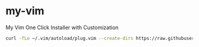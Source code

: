 # my-vim
My Vim One Click Installer with Customization

```sh
curl -fLo ~/.vim/autoload/plug.vim --create-dirs https://raw.githubusercontent.com/junegunn/vim-plug/master/plug.vim && curl -fLo ~/.vimrc https://raw.githubusercontent.com/nuhil/my-vim/master/.vimrc && vim -c PlugInstall -c q -c q && mv ~/.vim/plugged/vim-colorschemes/colors/ ~/.vim/ \ && echo "colorscheme Monokai" >> ~/.vimrc && vim
```
